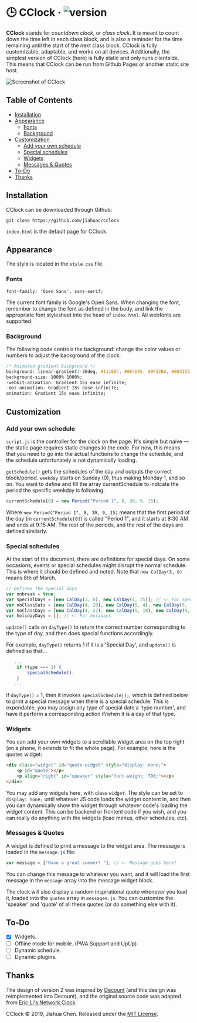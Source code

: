 # 🕒 CClock · ![version](https://img.shields.io/badge/version-2.1-yellowgreen.svg)

**CClock** stands for *countdown clock*, or *class clock*. It is meant to count down the time left in each class block, and is also a reminder for the time remaining until the start of the next class block. CClock is fully customizable, adaptable, and works on all devices. Additionally, the simplest version of CClock (here) is fully static and only runs clientside. This means that CClock can be run from Github Pages or another static site host. 

![Screenshot of CClock](https://jiahuac.github.io/cclock/assets/screenshot.jpg)

## Table of Contents
  * [Installation](#installation)
  * [Appearance](#appearance)
    + [Fonts](#fonts)
    + [Background](#background)
  * [Customization](#customization)
    + [Add your own schedule](#add-your-own-schedule)
    + [Special schedules](#special-schedules)
    + [Widgets](#widgets)
    + [Messages & Quotes](#messages--quotes)
  * [To-Do](#to-do)
  * [Thanks](#thanks)

## Installation
CClock can be downloaded through Github: 
```
git clone https://github.com/jiahuac/cclock
```

`index.html` is the default page for CClock. 

## Appearance

The style is located in the `style.css` file. 

### Fonts
```
font-family: 'Open Sans', sans-serif;
```
The current font family is Google's Open Sans. When changing the font, remember to change the font as defined in the body, and link the appropriate font stylesheet into the head of `index.html`. All webfonts are supported. 

### Background
The following code controls the background: change the color values or numbers to adjust the background of the clock. 
```css
/* Animated gradient background */
background: linear-gradient(-30deg, #111E6C, #0E4D92, #0F52BA, #003152);
background-size: 1000% 1000%;
-webkit-animation: Gradient 15s ease infinite;
-moz-animation: Gradient 15s ease infinite;
animation: Gradient 15s ease infinite;
```

## Customization

### Add your own schedule
`script.js` is the controller for the clock on the page. It's simple but naïve –– the static page requires static changes to the code. For now, this means that you need to go into the actual functions to change the schedule, and the schedule unfortunately is not dynamically loading. 

`getSchedule()` gets the schedules of the day and outputs the correct block/period. `weekday` starts on Sunday (0), thus making Monday 1, and so on. You want to define and fill the array currentSchedule to indicate the period the specific weekday is following: 
```javascript
currentSchedule[0] = new Period("Period 1", 8, 30, 9, 15);
```
Where `new Period("Period 1", 8, 30, 9, 15)` means that the first period of the day (in `currentSchedule[0]`) is called "Period 1", and it starts at 8:30 AM and ends at 9:15 AM. The rest of the periods, and the rest of the days are defined similarly. 

### Special schedules
At the start of the document, there are definitions for special days. On some occasions, events or special schedules might disrupt the normal schedule. This is where it should be defined and noted. Note that `new CalDay(3, 8)` means 8th of March. 
```javascript
// Defines the special days
var onbreak = true;
var specialDays = [new CalDay(3, 8), new CalDay(4, 25)]; // <- For special event days
var noClassSats = [new CalDay(4, 20), new CalDay(5, 4), new CalDay(5, 18)]; // <- For days without Saturday classes
var noClassDays = [new CalDay(4, 22), new CalDay(5, 18), new CalDay(5, 27), new CalDay(6, 1)]; // <- For days without classes, or breaks
var holidayDays = []; // <- For holidays
```
`update()` calls on `dayType()` to return the correct number corresponding to the type of day, and then does special functions accordingly. 

For example, `dayType()` returns 1 if it is a 'Special Day', and `update()` is defined so that...
```javascript
   ...
    if (type === 1) {
        specialSchedule();
    }
   ...
```
if `dayType()` = 1, then it invokes `specialSchedule();`, which is defined below to print a special message when there is a special schedule. This is expendable, you may assign any type of special date a 'type number', and have it perform a corresponding action if/when it is a day of that type. 

### Widgets

You can add your own widgets to a scrollable widget area on the top right (on a phone, it extends to fit the whole page). For example, here is the quotes widget: 
```html
<div class="widget" id="quote-widget" style="display: none;">
    <p id="quote"></p>
    <p align="right" id="speaker" style="font-weight: 700;"></p>
</div>
```
You may add any widgets here, with class `widget`. The style can be set to `display: none;` until whatever JS code loads the widget content in, and then you can dynamically show the widget through whatever code's loading the widget content. This can be backend or frontent code if you wish, and you can really do anything with the widgets (load menus, other schedules, etc). 

### Messages & Quotes

A widget is defined to print a message to the widget area. The message is loaded in the `message.js` file: 

```javascript
var message = ["Have a great summer! "]; // <- Message goes here!
```

You can change this message to whatever you want, and it will load the first message in the `message` array into the message widget block. 

The clock will also display a random inspirational quote whenever you load it, loaded into the `quotes` array in `messages.js`. You can customize the 'speaker' and 'quote' of all these quotes (or do something else with it). 

## To-Do
- [X] Widgets. 
- [ ] Offline mode for mobile. (PWA Support and UpUp)
- [ ] Dynamic schedule. 
- [ ] Dynamic plugins. 

## Thanks
The design of version 2 was inspired by [Decount](https://decount.co/) (and this design was reimplemented into Decount), and the original source code was adapted from [Eric Li's Network Clock](https://github.com/eli8527/Network-Clock). 

CClock © 2019, Jiahua Chen. Released under the [MIT License](https://mit-license.org/).

